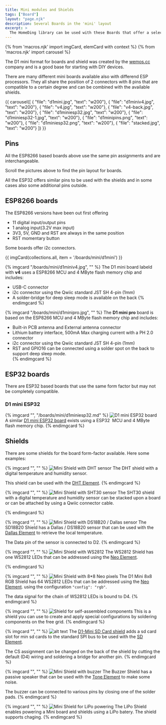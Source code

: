 ```yaml
---
title: Mini modules and Shields
tags: ["Board"]
layout: "page.njk"
description: Several Boards in the 'mini' layout
excerpt: >
  The HomeDing library can be used with these Boards that offer a selection of processor modules and shield.
---
```


{% from 'macros.njk' import imgCard, elemCard with context %}
{% from 'macros.njk' import carousel %}

The D1 mini format for boards and shield was created by the [wemos.cc](https://www.wemos.cc/)
company and is a good base for starting with DIY devices.

There are many different mini boards available also with differend ESP processors. They all
share the position of 2 connectors with 8 pins that are compatible to a certain degree and can
be combined with the available shields.

{{ carousel([
  { "file": "d1mini.jpg", "text": "w200"},
  { "file": "d1miniv4.jpg", "text": "w200"},
  { "file": "v4.jpg", "text": "w200"},
  { "file": "v4-back.jpg", "text": "w200"},
  { "file": "d1miniesp32.jpg", "text": "w200"},
  { "file": "d1miniesp32-1.jpg", "text": "w200"},
  { "file": "d1minipins.png", "text": "w200"},
  { "file": "d1miniesp32.png", "text": "w200"},
  { "file": "stacked.jpg", "text": "w200"}
]) }}

## Pins

All the ESP8266 based boards above use the same pin assignments and are interchangeable.

Scroll the pictures above to find the pin layout for boards.

All the ESP32 offers similar pins to be used with the shields and in some cases also some additional pins outside.


## ESP8266 boards

The ESP8266 versions have been out first offering

* 11 digital input/output pins
* 1 analog input(3.2V max input)
* 3V3, 5V, GND and RST are always in the same position
* RST momentary button

Some boards offer i2c connectors.

{{ imgCard(collections.all, item = '/boards/mini/d1mini') }}

{% imgcard "/boards/mini/d1miniv4.jpg", "" %}
The D1 mini board labeld with **v4** uses a ESP8266 MCU and 4 MByte flash memory chip
and includes:

* USB-C connector
* i2c connector using the Qwiic standard JST SH 4-pin (1mm)
* A solder-bridge for deep sleep mode is available on the back
{% endimgcard %}

{% imgcard "/boards/mini/d1minipro.jpg", "" %}
  The **D1 mini pro** board is based on the ESP8266 MCU and 4 MByte flash memory chip
  and includes:

* Built-in PCB antenna and External antenna connector
* Lithium battery interface, 500mA Max charging current with a PH 2.0 connector
* i2c connector using the Qwiic standard JST SH 4-pin (1mm)
* RST and GPIO16 can be connected using a solder spot on the back to support deep sleep mode.  
{% endimgcard %}


## ESP32 boards

There are ESP32 based boards that use the same form factor but may not be completely compatible.


### D1 mini ESP32

{% imgcard "", "/boards/mini/d1miniesp32.md" %}
![D1 mini ESP32 board](./d1miniesp32-1.jpg)
A similar [D1 mini ESP32 board](/boards/mini/d1miniesp32.md) exists
using a ESP32  MCU and 4 MByte flash memory chip.
{% endimgcard %}


## Shields

There are some shields for the board form-factor available. Here some examples:

{% imgcard "", "" %}
![Mini Shield with DHT sensor](shield-dht.jpg)
The DHT shield with a digital temperature and humidity sensor.

This shield can be used with the [DHT Element](/elements/dht.md).
{% endimgcard %}


{% imgcard "", "" %}
![Mini Shield with SHT30 sensor](shield-sht30.jpg)
The SHT30 shield with a digital temperature and humidity sensor
can be stacked upon a board or can be attached by using a Qwiic connector cable.
<!-- to be used with the [SHT30 Element](/elements/sht20.md) -->
{% endimgcard %}


{% imgcard "", "" %}
![Mini Shield with DS18B20 / Dallas sensor](shield-sd18b20.jpg)
The SD18B20 Shield has a Dallas / DS18B20 sensor that can be used with the
[Dallas Element](/elements/dallas.md) to retrieve the local temperature.

The Data pin of the sensor is connected to D2.
{% endimgcard %}


{% imgcard "", "" %}
![Mini Shield with WS2812](shield_neo.jpg)
The WS2812 Shield has one WS2812 LEDs that
can be addressed using the [Neo Element](/elements/light/neo.md).
<!-- The data signal for the chain of WS2812 LEDs is bound to D4. -->
{% endimgcard %}


{% imgcard "", "" %}
![Mini Shield with 8*8 Neo pixels](shield-8x8rgb.jpg)
The D1 Mini 8x8 RGB Shield has 64 WS2812 LEDs that
can be addressed using the [Neo Element](/elements/light/neo.md).
using the configuration `"config": "rgb"`.

The data signal for the chain of WS2812 LEDs is bound to D4.
{% endimgcard %}


{% imgcard "", "" %}
![Shield for self-assembled components](shield-free.jpg)
This is a shield you can use to create and apply special configurations by soldering
components on the free grid.
{% endimgcard %}


{% imgcard "", "" %}
![alt text](shield-sd.jpg) The [D1-Mini SD Card shield](/boards/mini/shield-sd.md) adds a sd card
slot for min sd cards to the standard SPI bus to be used with the
[SD Element](/elements/sd.md).

The CS assignment can be changed on the back of the shield by cutting
the default (D4) wiring and soldering a bridge for another pin.
{% endimgcard %}

{% imgcard "", "" %}
![Mini Shield with buzzer](shield-buzzer.jpg)
The Buzzer Shield has a passive speaker that can be used with the
[Tone Element](/elements/audio/tone.md) to make some noise.

The buzzer can be connected to various pins by closing one of the solder pads.
{% endimgcard %}

{% imgcard "", "" %}
![Mini Shield for LiPo powering](shield_lipo.jpg)
The LiPo Shield enables powering a Mini board and shields using a LiPo batery.
The shield supports chaging.
{% endimgcard %}
